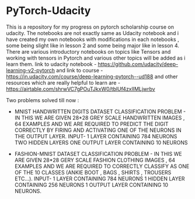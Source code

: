 # PyTorch-Udacity
This is a repository for my progress on pytorch scholarship course on udacity.
The notebooks are not exactly same as Udacity notebook and i have created my own notebooks with modifications in each notebooks , some being slight like in lesson 2 and some being major like in lesson 4.
There are various introductory notebooks on topics like Tensors and working with tensors in Pytorch and various other topics will be added as i learn them.
link to udacity notebook - https://github.com/udacity/deep-learning-v2-pytorch
and link to course - https://in.udacity.com/course/deep-learning-pytorch--ud188
and other resources which are really helpful to learn are -
https://airtable.com/shrwVC7gPOuTJkxW0/tblUf4zxlIMLjwrbv

Two problems solved till now :
* MNIST HANDWRITTEN DIGITS DATASET CLASSIFICATION PROBLEM - IN THIS WE ARE GIVEN 28\*28 GREY SCALE HANDWRITTEN IMAGES , 64 EXAMPLES AND WE ARE REQUIRED TO PREDICT THE DIGIT CORRECTLY BY FIRING AND ACTIVATING ONE OF THE NEURONS IN THE OUTPUT LAYER.
INPUT- 1 LAYER CONTAINING 784 NEURONS 
TWO HIDDEN LAYERS
ONE OUTPUT LAYER CONTAINING 10 NEURONS

* FASHION-MNIST DATASET CLASSIFICATION PROBLEM - IN THIS WE ARE GIVEN 28\*28 GERY SCALE FASHION CLOTHING IMAGES , 64 EXAMPLES AND WE ARE REQUIRED TO CORRECTLY CLASSIFY AS ONE OF THE 10 CLASSES (ANKIE BOOT , BAGS , SHIRTS , TROUSERS ETC...).
INPUT- 1 LAYER CONTAINING 784 NEURONS
1 HIDDEN LAYER CONTAINING 256 NEURONS
1 OUTPUT LAYER CONTAINING 10 NEURONS.
